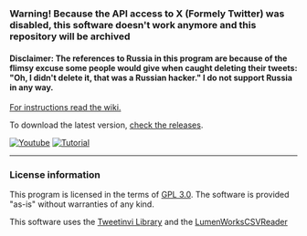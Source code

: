### Warning! Because the API access to X (Formely Twitter) was disabled, this software doesn't work anymore and this repository will be archived

#### Disclaimer: The references to Russia in this program are because of the flimsy excuse some people would give when caught deleting their tweets: "Oh, I didn't delete it, that was a Russian hacker." I do not support Russia in any way. 

[For instructions read the wiki.](https://github.com/fellipec/YuriTweetDeleter/wiki)

To download the latest version, [check the releases](https://github.com/fellipec/YuriTweetDeleter/releases).

[![Youtube](https://www.youtube.com/yt/img/logo_1x.png)](https://www.youtube.com/watch?v=YV0OdgZf8lM)
[![Tutorial](https://i.imgur.com/zuNMjEL.png)](https://www.youtube.com/watch?v=YV0OdgZf8lM)

***

### License information

This program is licensed in the terms of [GPL 3.0](https://www.gnu.org/licenses/gpl-3.0.en.html). The software is provided "as-is" without warranties of any kind.

This software uses the [Tweetinvi Library](https://github.com/linvi/tweetinvi) and the [LumenWorksCSVReader](https://github.com/phatcher/CsvReader)
